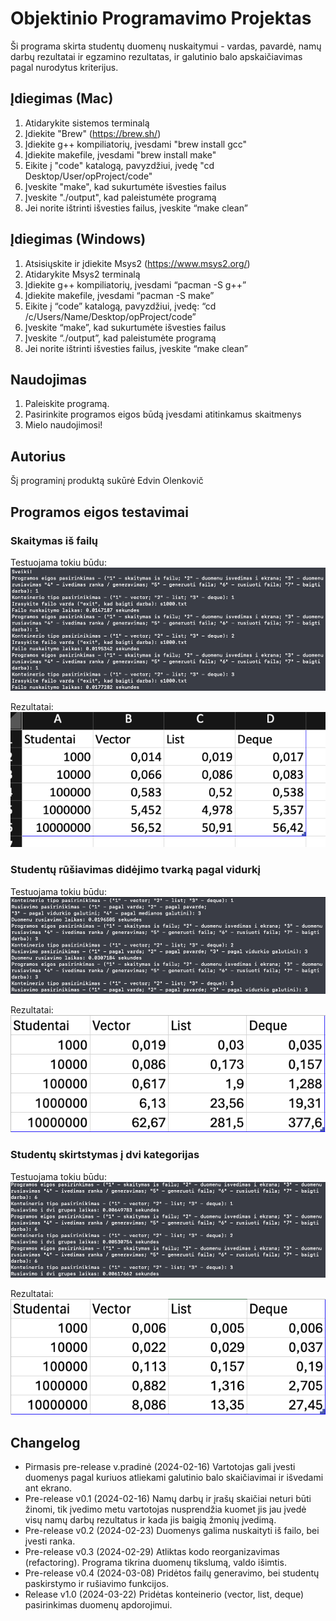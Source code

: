 
# Objektinio Programavimo Projektas
Ši programa skirta studentų duomenų nuskaitymui - vardas, pavardė, namų darbų rezultatai ir egzamino rezultatas, ir galutinio balo apskaičiavimas pagal nurodytus kriterijus.

## Įdiegimas (Mac)
1. Atidarykite sistemos terminalą
2. Įdiekite "Brew" (https://brew.sh/)
3. Įdiekite g++ kompiliatorių, įvesdami "brew install gcc"
4. Įdiekite makefile, įvesdami "brew install make"
5. Eikite į "code" katalogą, pavyzdžiui, įvedę "cd Desktop/User/opProject/code"
6. Įveskite "make", kad sukurtumėte išvesties failus
7. Įveskite "./output", kad paleistumėte programą
8. Jei norite ištrinti išvesties failus, įveskite “make clean”
## Įdiegimas (Windows)
1. Atsisiųskite ir įdiekite Msys2 (https://www.msys2.org/)
2. Atidarykite Msys2 terminalą
3. Įdiekite g++ kompiliatorių, įvesdami “pacman -S g++”
4. Įdiekite makefile, įvesdami “pacman -S make”
5. Eikite į “code” katalogą, pavyzdžiui, įvedę: “cd /c/Users/Name/Desktop/opProject/code”
6. Įveskite “make”, kad sukurtumėte išvesties failus
7. Įveskite “./output”, kad paleistumėte programą
8. Jei norite ištrinti išvesties failus, įveskite “make clean”
## Naudojimas
1. Paleiskite programą.
2. Pasirinkite programos eigos būdą įvesdami atitinkamus skaitmenys
3. Mielo naudojimosi!
## Autorius
Šį programinį produktą sukūrė Edvin Olenkovič
## Programos eigos testavimai
### Skaitymas iš failų
Testuojama tokiu būdu:
![alt text](https://github.com/olnkv/opProject/blob/v1.0/sc1.png)

Rezultatai:
![alt text](https://github.com/olnkv/opProject/blob/v1.0/sc2.png)
### Studentų rūšiavimas didėjimo tvarką pagal vidurkį
Testuojama tokiu būdu:
![alt text](https://github.com/olnkv/opProject/blob/v1.0/sc3.png)

Rezultatai:
![alt text](https://github.com/olnkv/opProject/blob/v1.0/sc4.png)
### Studentų skirtstymas į dvi kategorijas
Testuojama tokiu būdu:
![alt text](https://github.com/olnkv/opProject/blob/v1.0/sc5.png)

Rezultatai:
![alt text](https://github.com/olnkv/opProject/blob/v1.0/sc6.png)
## Changelog
- Pirmasis pre-release v.pradinė (2024-02-16)
Vartotojas gali įvesti duomenys pagal kuriuos atliekami galutinio balo skaičiavimai ir išvedami ant ekrano.
- Pre-release v0.1 (2024-02-16)
Namų darbų ir įrašų skaičiai neturi būti žinomi, tik įvedimo metu vartotojas nusprendžia kuomet jis jau įvedė visų namų darbų rezultatus ir kada jis baigią žmonių įvedimą.
- Pre-release v0.2 (2024-02-23)
Duomenys galima nuskaityti iš failo, bei įvesti ranka.
- Pre-release v0.3 (2024-02-29)
Atliktas kodo reorganizavimas (refactoring). Programa tikrina duomenų tikslumą, valdo išimtis.
- Pre-release v0.4 (2024-03-08)
Pridėtos failų generavimo, bei studentų paskirstymo ir rušiavimo funkcijos.
- Release v1.0 (2024-03-22)
Pridėtas konteinerio (vector, list, deque) pasirinkimas duomenų apdorojimui.